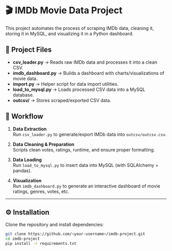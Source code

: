# 🎬 IMDb Movie Data Project

This project automates the process of scraping IMDb data, cleaning it, storing it in MySQL, and visualizing it in a Python dashboard.

## 📂 Project Files

- **csv_loader.py** → Reads raw IMDb data and processes it into a clean CSV.
- **imdb_dashboard.py** → Builds a dashboard with charts/visualizations of movie data.
- **import.py** → Helper script for data import utilities.
- **load_to_mysql.py** → Loads processed CSV data into a MySQL database.
- **outcsv/** → Stores scraped/exported CSV data.

## 🚀 Workflow

1. **Data Extraction**  
   Run `csv_loader.py` to generate/export IMDb data into `outcsv/outcsv.csv`.

2. **Data Cleaning & Preparation**  
   Scripts clean votes, ratings, runtime, and ensure proper formatting.

3. **Data Loading**  
   Run `load_to_mysql.py` to insert data into MySQL (with SQLAlchemy + pandas).

4. **Visualization**  
   Run `imdb_dashboard.py` to generate an interactive dashboard of movie ratings, genres, votes, etc.

---

## ⚙️ Installation

Clone the repository and install dependencies:

```bash
git clone https://github.com/<your-username>/imdb-project.git
cd imdb-project
pip install -r requirements.txt
